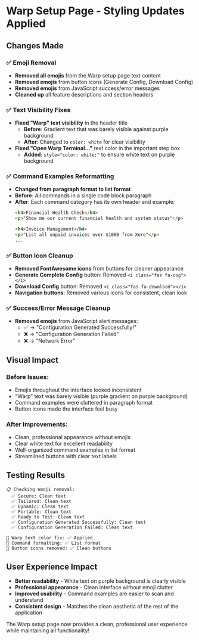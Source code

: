 # Warp Setup Page - Styling Updates Applied

## Changes Made

### ✅ **Emoji Removal**
- **Removed all emojis** from the Warp setup page text content
- **Removed emojis** from button icons (Generate Config, Download Config)
- **Removed emojis** from JavaScript success/error messages
- **Cleaned up** all feature descriptions and section headers

### ✅ **Text Visibility Fixes**
- **Fixed "Warp" text visibility** in the header title
  - **Before**: Gradient text that was barely visible against purple background
  - **After**: Changed to `color: white` for clear visibility
- **Fixed "Open Warp Terminal..."** text color in the important step box
  - **Added**: `style="color: white;"` to ensure white text on purple background

### ✅ **Command Examples Reformatting**
- **Changed from paragraph format to list format**
- **Before**: All commands in a single code block paragraph
- **After**: Each command category has its own header and example:
  ```html
  <h4>Financial Health Check</h4>
  <p>"Show me our current financial health and system status"</p>
  
  <h4>Invoice Management</h4>
  <p>"List all unpaid invoices over $1000 from Xero"</p>
  ...
  ```

### ✅ **Button Icon Cleanup**
- **Removed FontAwesome icons** from buttons for cleaner appearance
- **Generate Complete Config** button: Removed `<i class="fas fa-cog"></i>`
- **Download Config** button: Removed `<i class="fas fa-download"></i>`
- **Navigation buttons**: Removed various icons for consistent, clean look

### ✅ **Success/Error Message Cleanup**
- **Removed emojis** from JavaScript alert messages:
  - ✅ → "Configuration Generated Successfully!"  
  - ❌ → "Configuration Generation Failed"
  - ❌ → "Network Error"

## Visual Impact

### **Before Issues:**
- Emojis throughout the interface looked inconsistent
- "Warp" text was barely visible (purple gradient on purple background)
- Command examples were cluttered in paragraph format
- Button icons made the interface feel busy

### **After Improvements:**
- Clean, professional appearance without emojis
- Clear white text for excellent readability
- Well-organized command examples in list format
- Streamlined buttons with clear text labels

## Testing Results

```
📋 Checking emoji removal:
  ✅ Secure: Clean text
  ✅ Tailored: Clean text  
  ✅ Dynamic: Clean text
  ✅ Portable: Clean text
  ✅ Ready to Test: Clean text
  ✅ Configuration Generated Successfully: Clean text
  ✅ Configuration Generation Failed: Clean text

🎨 Warp text color fix: ✅ Applied
📝 Command formatting: ✅ List format  
🔧 Button icons removed: ✅ Clean buttons
```

## User Experience Impact

- **Better readability** - White text on purple background is clearly visible
- **Professional appearance** - Clean interface without emoji clutter
- **Improved usability** - Command examples are easier to scan and understand
- **Consistent design** - Matches the clean aesthetic of the rest of the application

The Warp setup page now provides a clean, professional user experience while maintaining all functionality!